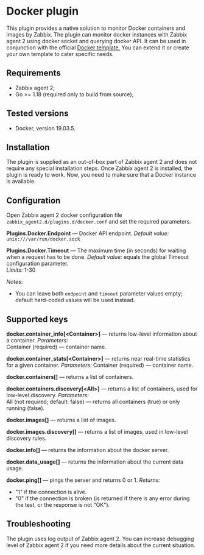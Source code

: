 # Docker plugin
This plugin provides a native solution to monitor Docker
containers and images by Zabbix. 
The plugin can monitor docker instances with Zabbix agent 2 using docker socket
and querying docker API. It can be used in conjunction with the official 
[Docker template.](https://git.zabbix.com/projects/ZBX/repos/zabbix/browse/templates/app/docker) 
You can extend it or create your own template to cater specific needs.

## Requirements
* Zabbix agent 2;
* Go >= 1.18 (required only to build from source);

## Tested versions
* Docker, version 19.03.5.

## Installation
The plugin is supplied as an out-of-box part of Zabbix agent 2 and 
does not require any special installation steps. Once 
Zabbix agent 2 is installed, the plugin is ready to work. 
Now, you need to make sure that a Docker instance is available.

## Configuration
Open Zabbix agent 2 docker configuration file `zabbix_agent2.d/plugins.d/docker.conf` and 
set the required parameters.

**Plugins.Docker.Endpoint** — Docker API endpoint.
*Default value:* `unix:///var/run/docker.sock`    
 
**Plugins.Docker.Timeout** — The maximum time (in seconds) for 
waiting when a request has to be done.
*Default value:* equals the global Timeout configuration parameter.    
*Limits:* 1-30

*Notes*:  
* You can leave both `endpoint` and `timeout` parameter values empty;
default hard-coded values will be used instead. 
  
## Supported keys
**docker.container_info[\<Container\>]** — returns low-level information about a container.
*Parameters:*  
Container (required) — container name.

**docker.container_stats[\<Container\>]** — returns near real-time statistics for a given container.
*Parameters:*
Container (required) — container name.

**docker.containers[]** — returns a list of containers.

**docker.containers.discovery[\<All\>]** — returns a list of containers, 
used for low-level discovery.
*Parameters:*  
All (not required; default: false) — returns all containers (true) or only running (false).

**docker.images[]** — returns a list of images.

**docker.images.discovery[]** — returns a list of images, used in low-level discovery rules.

**docker.info[]** — returns the information about the docker server.

**docker.data_usage[]** — returns the information about the current data usage.

**docker.ping[]** — pings the server and returns 0 or 1.
*Returns:*
- "1" if the connection is alive.
- "0" if the connection is broken (is returned if there is any error during the test, or the response is not "OK").

## Troubleshooting
The plugin uses log output of Zabbix agent 2. You can increase debugging level of Zabbix agent 2 
if you need more details about the current situation.
